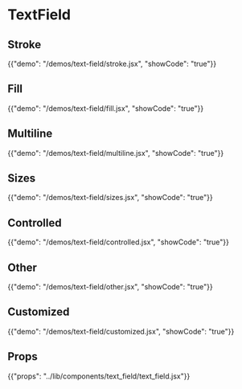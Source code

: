 # TextField

## Stroke

{{"demo": "/demos/text-field/stroke.jsx", "showCode": "true"}}

## Fill

{{"demo": "/demos/text-field/fill.jsx", "showCode": "true"}}

## Multiline

{{"demo": "/demos/text-field/multiline.jsx", "showCode": "true"}}

## Sizes

{{"demo": "/demos/text-field/sizes.jsx", "showCode": "true"}}

## Controlled

{{"demo": "/demos/text-field/controlled.jsx", "showCode": "true"}}

## Other

{{"demo": "/demos/text-field/other.jsx", "showCode": "true"}}

## Customized

{{"demo": "/demos/text-field/customized.jsx", "showCode": "true"}}

## Props

{{"props": "../lib/components/text_field/text_field.jsx"}}